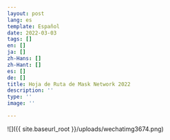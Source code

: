 ```yaml
---
layout: post
lang: es
template: Español
date: 2022-03-03
tags: []
en: []
ja: []
zh-Hans: []
zh-Hant: []
es: []
de: []
title: Hoja de Ruta de Mask Network 2022
description: ''
type: ''
image: ''

---
```

![]({{ site.baseurl_root }}/uploads/wechatimg3674.png)